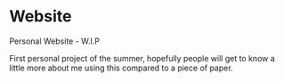 # Website
Personal Website - W.I.P

First personal project of the summer, hopefully people will get to know a little more about me using this compared to a piece of paper. 
